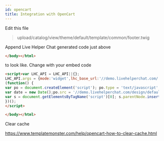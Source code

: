 ```yaml
---
id: opencart
title: Integration with OpenCart
---
```


Edit this file

> upload/catalog/view/theme/default/template/common/footer.twig

Append Live Helper Chat generated code just above

```html
</body></html>
```

to look like. Change with your embed code

```html
<script>var LHC_API = LHC_API||{};
LHC_API.args = {mode:'widget',lhc_base_url:'//demo.livehelperchat.com/',wheight:450,wwidth:350,pheight:520,pwidth:500,leaveamessage:true,check_messages:false};
(function() {
var po = document.createElement('script'); po.type = 'text/javascript'; po.setAttribute('crossorigin','anonymous'); po.async = true;
var date = new Date();po.src = '//demo.livehelperchat.com/design/defaulttheme/js/widgetv2/index.js?'+(""+date.getFullYear() + date.getMonth() + date.getDate());
var s = document.getElementsByTagName('script')[0]; s.parentNode.insertBefore(po, s);
})();
</script>

</body></html>
```

Clear cache

https://www.templatemonster.com/help/opencart-how-to-clear-cache.html
